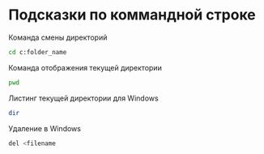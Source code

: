# Подсказки по коммандной строке

Команда смены директорий 
 ```sh
 cd c:folder_name
 ``````

 Команда отображения текущей директории
 ```sh
 pwd
 ``````

 Листинг текущей директории для Windows
 ```sh
 dir
 ```
 Удаление в Windows
 ```sh
 del <filename
 ```
 
